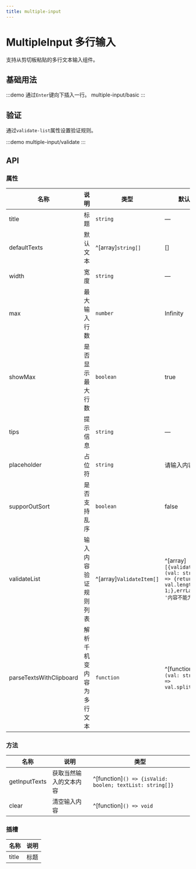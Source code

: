 ```yaml
---
title: multiple-input
---
```


# MultipleInput 多行输入

支持从剪切板粘贴的多行文本输入组件。

## 基础用法

:::demo 通过`Enter`键向下插入一行。
multiple-input/basic
:::

## 验证

通过`validate-list`属性设置验证规则。

:::demo
multiple-input/validate
:::

## API

### 属性

| 名称                      | 说明           | 类型                       | 默认值                                                                                   |
| ----------------------- | ------------ | ------------------------ | ------------------------------------------------------------------------------------- |
| title                   | 标题           | `string`                 | —                                                                                     |
| defaultTexts            | 默认文本         | ^[array]`string[]`       | []                                                                                    |
| width                   | 宽度           | `string`                 | —                                                                                     |
| max                     | 最大输入行数       | `number`                 | Infinity                                                                              |
| showMax                 | 是否显示最大行数     | `boolean`                | true                                                                                  |
| tips                    | 提示信息         | `string`                 | —                                                                                     |
| placeholder             | 占位符          | `string`                 | 请输入内容                                                                                 |
| supporOutSort           | 是否支持乱序       | `boolean`                | false                                                                                 |
| validateList            | 输入内容验证规则列表   | ^[array]`ValidateItem[]` | ^[array]`[{validate: (val: string) => {return val.length >= 1;},errLabel: '内容不能为空'}]` |
| parseTextsWithClipboard | 解析千机变内容为多行文本 | `function`               | ^[function]`(val: string) => val.split('\n')`                                         |

### 方法

| 名称            | 说明          | 类型                                                       |
| ------------- | ----------- | -------------------------------------------------------- |
| getInputTexts | 获取当然输入的文本内容 | ^[function]`() => {isValid: boolen; textList: string[]}` |
| clear         | 清空输入内容      | ^[function]`() => void`                                  |

### 插槽

| 名称    | 说明  |
| ----- | --- |
| title | 标题  |
